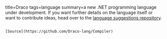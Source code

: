 title=Draco
tags=language
summary=a new .NET programming language under development. If you want further details on the language itself or want to contribute ideas, head over to the [language suggestions repository](https://github.com/Draco-lang/Language-suggestions).
~~~~~~

[Source](https://github.com/Draco-lang/Compiler)

